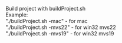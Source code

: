 Build project with buildProject.sh  
Example:  
"./buildProject.sh -mac" - for mac  
"./buildProject.sh -mvs22" - for win32 mvs22  
"./buildProject.sh -mvs19" - for win32 mvs19   
